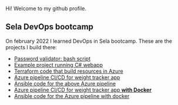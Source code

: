 Hi! Welcome to my github profile.

## Sela DevOps bootcamp  
On february 2022 I learned DevOps in Sela bootcamp.
These are the projects I build there:
- [Password validator: bash script](https://github.com/UrielOfir/AzurePipelinesBasic)
- [Example project running C# webapp](https://github.com/UrielOfir/myproject)
- [Terraform code that build resources in Azure](https://github.com/UrielOfir/Terraform)
- [Azure pipeline CI/CD for weight tracker app](https://github.com/UrielOfir/AzurePipelinesBasic)
- [Ansible code for the above Azure pipeline](https://github.com/UrielOfir/ansible)
- [Azure pipeline CI/CD for weight tracker app **with Docker**](https://github.com/UrielOfir/AzurePipelineDocker)
- [Ansible code for the Azure pipeline with docker](https://github.com/UrielOfir/dockerAnsible)
